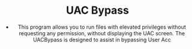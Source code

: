 <div align="center">

# UAC Bypass

- This program allows you to run files with elevated privileges without requesting any permission, without displaying the UAC screen. The UACBypass is designed to assist in bypassing User Acc